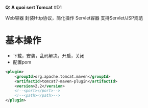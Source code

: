 
**Q: A quoi sert Tomcat** #D1 

Web容器
	封装Http协议，简化操作
Servlet容器
	支持Servlet/JSP规范

# 基本操作

- 下载，安装，乱码解决，开启，关闭
- 配置pom

```xml
<plugin>  
	<groupId>org.apache.tomcat.maven</groupId>  
	<artifactId>tomcat7-maven-plugin</artifactId>  
	<version>2.2</version>  
	<!--<port></port>-->  
	<!--<path></path>-->  
</plugin>
```
